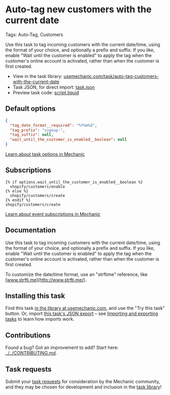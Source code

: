 # Auto-tag new customers with the current date

Tags: Auto-Tag, Customers

Use this task to tag incoming customers with the current date/time, using the format of your choice, and optionally a prefix and suffix. If you like, enable "Wait until the customer is enabled" to apply the tag when the customer's online account is activated, rather than when the customer is first created.

* View in the task library: [usemechanic.com/task/auto-tag-customers-with-the-current-date](https://usemechanic.com/task/auto-tag-customers-with-the-current-date)
* Task JSON, for direct import: [task.json](../../tasks/auto-tag-customers-with-the-current-date.json)
* Preview task code: [script.liquid](./script.liquid)

## Default options

```json
{
  "tag_date_format__required": "%Y%m%d",
  "tag_prefix": "signup-",
  "tag_suffix": null,
  "wait_until_the_customer_is_enabled__boolean": null
}
```

[Learn about task options in Mechanic](https://docs.usemechanic.com/article/471-task-options)

## Subscriptions

```liquid
{% if options.wait_until_the_customer_is_enabled__boolean %}
  shopify/customers/enable
{% else %}
  shopify/customers/create
{% endif %}
shopify/customers/create
```

[Learn about event subscriptions in Mechanic](https://docs.usemechanic.com/article/408-subscriptions)

## Documentation

Use this task to tag incoming customers with the current date/time, using the format of your choice, and optionally a prefix and suffix. If you like, enable "Wait until the customer is enabled" to apply the tag when the customer's online account is activated, rather than when the customer is first created.

To customize the date/time format, use an "strftime" reference, like [www.strfti.me](http://www.strfti.me/).

## Installing this task

Find this task [in the library at usemechanic.com](https://usemechanic.com/task/auto-tag-customers-with-the-current-date), and use the "Try this task" button. Or, import [this task's JSON export](../../tasks/auto-tag-customers-with-the-current-date.json) – see [Importing and exporting tasks](https://docs.usemechanic.com/article/505-importing-and-exporting-tasks) to learn how imports work.

## Contributions

Found a bug? Got an improvement to add? Start here: [../../CONTRIBUTING.md](../../CONTRIBUTING.md).

## Task requests

Submit your [task requests](https://mechanic.canny.io/task-requests) for consideration by the Mechanic community, and they may be chosen for development and inclusion in the [task library](https://tasks.mechanic.dev/)!
